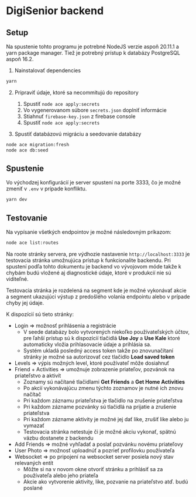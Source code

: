 # DigiSenior backend

## Setup

Na spustenie tohto programu je potrebné NodeJS verzie aspoň 20.11.1 a yarn package manager. Tiež je potrebný prístup k databázy PostgreSQL aspoň 16.2. 

  1. Nainstalovať dependencies
  ```bash
  yarn
  ```
  2. Pripraviť údaje, ktoré sa necommitujú do repository
     1. Spustiť `node ace apply:secrets`
     2. Vo vygenerovanom súbore `secrets.json` doplniť informácie
     3. Stiahnuť `firebase-key.json` z firebase console
     4. Spustiť `node ace apply:secrets`
  
  3. Spustiť databázovú migráciu a seedovanie databázy
  ```bash
  node ace migration:fresh
  node ace db:seed
  ```

## Spustenie

Vo východzej konfigurácií je server spustení na porte 3333, čo je možné zmeniť v `.env` v prípade konfliktu.

```bash
yarn dev
```

## Testovanie

Na vypísanie všetkých endpointov je možné následovným príkazom:

```bash
node ace list:routes
```

Na roote stránky servera, pre výdhozie nastavenie `http://localhost:3333` je testovacia stránka umožnujúca prístup k funkcionalite backendu. Pri spustení podľa tohto dokumentu je backend vo vývojovom móde takže k chybám budú vložené aj diagnostické údaje, ktoré v produkcií nie sú viditeľné.

Testovacia stránka je rozdelená na segment kde je možné vykonávať akcie a segment ukazujúci výstup z predošlého volania endpointu alebo v prípade chyby jej údaje. 

K dispozícií sú tieto stránky:

  - Login ⇒ možnosť prihlásenia a registrácie
     - V seede databázy bolo vytvorených niekoľko používateľských účtov, pre ľahší prístup sú k dispozícií tlačidlá **Use Joy** a **Use Kale** ktoré automaticky vložia prihlasovacie údaje a prihlásia sa.
     - Systém ukladá posledný access token takže po znovunačítaní stránky je možné sa autorizovať cez tlačidlo **Load saved token** 
  - Levels ⇒ výpis možných level, ktoré používateľ môže dosiahnuť
  - Friend + Activities ⇒ umožnuje zobrazenie priateľov, pozvánok na priateľstvo a aktivít
     - Zoznamy sú načítané tlačidlami **Get Friends** a **Get Home Activities**
     - Po akcií vykonávajúcu zmenu týchto zoznamov je nutné ich znovu načítač
     - Pri každom záznamu priateľstva je tlačidlo na zrušenie priateľstva
     - Pri každom zázname pozvánky sú tlačidlá na prijatie a zrušenie priateľstva
     - Pri každom zázname aktivity je možné jej dať like, zrušiť like alebo ju vymazať
     - Testovacia stránka netestuje či je možné akciu vykonať, spätnú väzbu dostanete z backendu
  - Add Friends ⇒ možné vyhľadať a poslať pozvánku novému priateľovy  
  - User Photo ⇒ možnosť uploadnúť a pozrieť profilovku používateľa
  - Websocket ⇒ po pripojení na websocket server posiela nový stav relevaných entít
     - Môžte si na v novom okne otvoriť stránku a prihlásiť sa za používateľa alebo jeho priateľa
     - Akcie ako vytvorenie aktivity, like, pozvanie na priateľstvo atď. budú poslané
